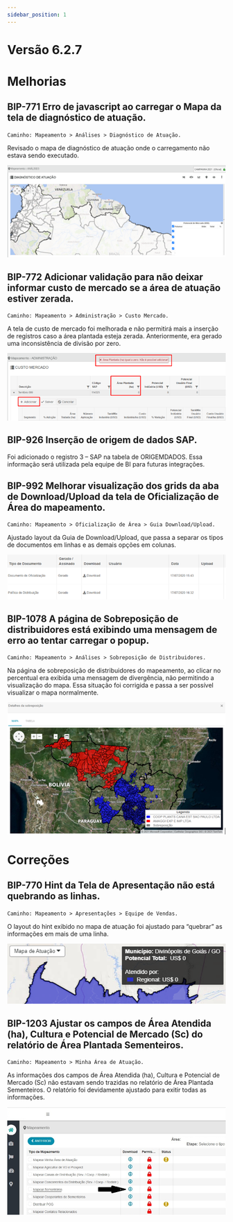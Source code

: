 ```yaml
---
sidebar_position: 1
---
```

# Versão 6.2.7

# Melhorias

## **BIP-771 Erro de javascript ao carregar o Mapa da tela de diagnóstico de atuação.**
`Caminho: Mapeamento > Análises > Diagnóstico de Atuação.`

Revisado o mapa de diagnóstico de atuação onde o carregamento não estava sendo executado.

![Docusaurus logo](/img/bip-771.png)

## **BIP-772 Adicionar validação para não deixar informar custo de mercado se a área de atuação estiver zerada.**
`Caminho: Mapeamento > Administração > Custo Mercado.`

A tela de custo de mercado foi melhorada e não permitirá mais a inserção de registros caso a área plantada esteja zerada. Anteriormente, era gerado uma inconsistência de divisão por zero.

![Docusaurus logo](/img/bip-772.png)

## **BIP-926 Inserção de origem de dados SAP.**

Foi adicionado o registro 3 – SAP na tabela de ORIGEMDADOS. Essa informação será utilizada pela equipe de BI para futuras integrações.

## **BIP-992 Melhorar visualização dos grids da aba de Download/Upload da tela de Oficialização de Área do mapeamento.**
`Caminho: Mapeamento > Oficialização de Área > Guia Download/Upload.`

Ajustado layout da Guia de Download/Upload, que passa a separar os tipos de documentos em linhas e as demais opções em colunas.

![Docusaurus logo](/img/bip-992.png)

## **BIP-1078 A página de Sobreposição de distribuidores está exibindo uma mensagem de erro ao tentar carregar o popup.**
`Caminho: Mapeamento > Análises > Sobreposição de Distribuidores.`

Na página de sobreposição de distribuidores do mapeamento, ao clicar no percentual era exibida uma mensagem de divergência, não permitindo a visualização do mapa. Essa situação foi corrigida e passa a ser possível visualizar o mapa normalmente.

![Docusaurus logo](/img/bip-1078.png)

# Correções

## **BIP-770 Hint da Tela de Apresentação não está quebrando as linhas.**
`Caminho: Mapeamento > Apresentações > Equipe de Vendas.`

O layout do hint exibido no mapa de atuação foi ajustado para “quebrar” as informações em mais de uma linha.

![Docusaurus logo](/img/bip-770.png)

## **BIP-1203 Ajustar os campos de Área Atendida (ha), Cultura e Potencial de Mercado (Sc) do relatório de Área Plantada Sementeiros.**
`Caminho: Mapeamento > Minha Área de Atuação.`

As informações dos campos de Área Atendida (ha), Cultura e Potencial de Mercado (Sc) não estavam sendo trazidas no relatório de Área Plantada Sementeiros. O relatório foi devidamente ajustado para exitir todas as informações.

![Docusaurus logo](/img/bip-1203.jpg)


